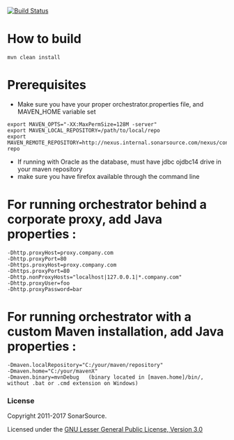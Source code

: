 [![Build Status](https://travis-ci.org/SonarSource/orchestrator.svg)](https://travis-ci.org/SonarSource/orchestrator)

# How to build
`mvn clean install`

# Prerequisites
* Make sure you have your proper orchestrator.properties file, and MAVEN_HOME variable set
```
export MAVEN_OPTS="-XX:MaxPermSize=128M -server"
export MAVEN_LOCAL_REPOSITORY=/path/to/local/repo
export MAVEN_REMOTE_REPOSITORY=http://nexus.internal.sonarsource.com/nexus/content/groups/ss-repo
```
* If running with Oracle as the database, must have jdbc ojdbc14 drive in your maven repository
* make sure you have firefox available through the command line

# For running orchestrator behind a corporate proxy, add Java properties :
```
-Dhttp.proxyHost=proxy.company.com
-Dhttp.proxyPort=80
-Dhttps.proxyHost=proxy.company.com
-Dhttps.proxyPort=80
-Dhttp.nonProxyHosts="localhost|127.0.0.1|*.company.com"
-Dhttp.proxyUser=foo
-Dhttp.proxyPassword=bar
```

# For running orchestrator with a custom Maven installation, add Java properties :
```
-Dmaven.localRepository="C:/your/maven/repository"
-Dmaven.home="C:/your/mavenX"
-Dmaven.binary=mvnDebug   (binary located in [maven.home]/bin/, without .bat or .cmd extension on Windows)
```

### License

Copyright 2011-2017 SonarSource.

Licensed under the [GNU Lesser General Public License, Version 3.0](http://www.gnu.org/licenses/lgpl.txt)